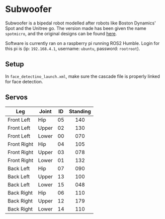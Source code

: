 # Subwoofer

Subwoofer is a bipedal robot modelled after robots like Boston Dynamics' Spot and the Unitree go.
The version made has been given the name `spotmicro`, and the original designs can be found [here](https://gitlab.com/public-open-source/spotmicroai).

Software is currently ran on a raspberry pi running ROS2 Humble. Login for this pi is (ip: `192.168.4.1`, username: `ubuntu`, password: `rootroot`).


## Setup
In `face_detectino_launch.xml`, make sure the cascade file is properly linked for face detection.


## Servos

| Leg         | Joint | ID | Standing |
| ----------- | ----- | -- | :------: |
| Front Left  | Hip   | 05 | 140      |
| Front Left  | Upper | 02 | 130      |
| Front Left  | Lower | 00 | 070      |
| Front Right | Hip   | 04 | 105      |
| Front Right | Upper | 03 | 078      |
| Front Right | Lower | 01 | 132      |
| Back Left   | Hip   | 07 | 090      |
| Back Left   | Upper | 13 | 100      |
| Back Left   | Lower | 15 | 048      |
| Back Right  | Hip   | 06 | 110      |
| Back Right  | Upper | 12 | 179      |
| Back Right  | Lower | 14 | 110      |